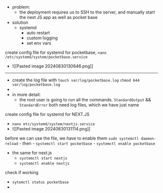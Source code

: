 - problem:
	- the deployment requires us to SSH to the server, and manually start the next JS app as well as pocket base
- solution 
	- systemd
		- auto restart
		- custom logging
		- set env vars


create config file for systemd for pocketbase,
`nano /etc/systemd/system/pocketbase.service`
- ![[Pasted image 20240830130646.png]]
___
- create the log file with `touch var/log/pocketbase.log` `chmod 644 var/log/pocketbase.log`
- 
- in more detail:
	- the root user is going to run all the commands.  `StandardOutput` && `StandardError` both need log files, which we have just name 

create config file for systemd for NEXT.JS
- `nano etc/systemd/system/nextjs.service`
- ![[Pasted image 20240830131114.png]]

before we can use the file, we have to enable them 
	`sudo systemctl daemon-reload`
	- then
	- `systemctl start pocketbase`
	- `systemctl enable pocketbase`
- the same for next.js
	-  `systemctl start nextjs`
	- `systemctl enable nextjs`

check if working
- `sytemctl status pocketbase`
- 